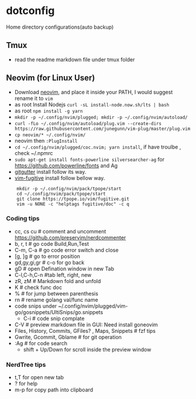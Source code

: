 # dotconfig

Home directory configurations(auto backup)

## Tmux

- read the readme markdown file under tmux folder

## Neovim (for Linux User)

- Download [neovim](https://github.com/neovim/neovim/wiki/Installing-Neovim), and place it inside your PATH, I would suggest rename it to `vim`
- as root Install Nodejs `curl -sL install-node.now.sh/lts | bash`
- as root `npm install -g yarn`
- `mkdir -p ~/.config/nvim/plugged; mkdir -p ~/.config/nvim/autoload/`
- `curl -fLo ~/.config/nvim/autoload/plug.vim --create-dirs  https://raw.githubusercontent.com/junegunn/vim-plug/master/plug.vim`
- `cp neovim/* ~/.config/nvim/`
- neovim then `:PlugInstall`
- `cd ~/.config/nvim/plugged/coc.nvim; yarn install`, if have troulbe , check ~/.npmrc
- `sudo apt-get install fonts-powerline silversearcher-ag` for https://github.com/powerline/fonts and Ag
- [gitgutter](https://github.com/airblade/vim-gitgutter) install follow its way.
- [vim-fugitive](https://github.com/tpope/vim-fugitive) install follow bellow way.
```
	mkdir -p ~/.config/nvim/pack/tpope/start
	cd ~/.config/nvim/pack/tpope/start
	git clone https://tpope.io/vim/fugitive.git
	vim -u NONE -c "helptags fugitive/doc" -c q

```

### Coding tips

- <leader>cc, <leader>cs <leader>cu  # comment and uncomment https://github.com/preservim/nerdcommenter
- <leader>b, r, t  # go code Build,Run,Test
- C-m, C-a # go code error switch and close
- [g, ]g   # go to error position
- gd,gy,gi,gr  # c-o for go back
- gD  # open Defination window in new Tab
- C-l,C-h,C-n  #tab left, right, new
- zR, zM  # Markdown fold and unfold
- K # check func doc
- % # for jump between parenthesis
- <leader>rn  # rename golang val/func name
- code snips under ~/.config/nvim/plugged/vim-go/gosnippets/UltiSnips/go.snippets
	- C-i # code snip complate
- C-V  # preview markdown file in GUI: Need install goneovim 
- Files, History, Commits, GFiles? , Maps, Snippets # fzf tips
- Gwrite, Gcommit, Gblame  # for git operation
- :Ag # for code search
	- shift + Up/Down for scroll inside the preview window

### NerdTree tips

- t,T for open new tab
- ? for help
- m-p for copy path into clipboard

